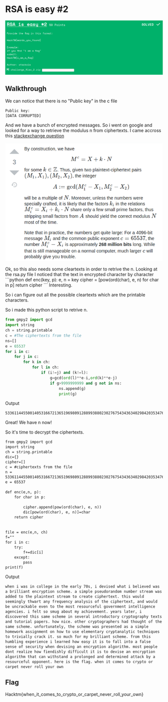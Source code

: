 # RSA is easy #2
<p align="center">
<img src="images/rsa.png"/>
</p>

## Walkthrough

We can notice that there is no "Public key" in the c file 
```
Public key:
[DATA CORRUPTED]
```
And we have a bunch of encrypted messages. So i went on google and looked for a way to retrieve the modulus n from ciphertexts.
I came accross this [stackexchange question](https://crypto.stackexchange.com/questions/43583/deduce-modulus-n-from-public-exponent-and-encrypted-data)
<p align="center">
<img src="images/t.png"/>
</p>
Ok, so this also needs some cleartexts in order to retrive the n. Looking at the rsa.py file I noticed that the text in encrypted character by character 
```python
def enc(key, p):
    e, n = key
    cipher = [pow(ord(char), e, n) for char in p]
    return cipher
```
Interesting.

So i can figure out all the possible cleartexts which are the printable characters.

So i made this python script to retrive n.
```python
from gmpy2 import gcd
import string
ch = string.printable
c = #The ciphertexts from the file
ns=[]
e = 65537
for i in c:
	for j in c:
		for k in ch:
			for l in ch:
				if (i!=j) and (k!=l):
					g=gcd(ord(l)**e-i,ord(k)**e-j)
					if g>9999999999 and g not in ns:
						ns.append(g)
						print(g)
```
Output 
```
53361144550014053166721365196980912889938802302767543436340298420353476899874610747222379321544658210212273658744624182437888528301817525619324262586755752560722184172889301780332276353612167586294259101340749155939404015704537471927068307582449663907783314406726655255040519664154112497941090624585931831047
```
Great! We have n now!

So it's time to decrypt the ciphertexts.

```
from gmpy2 import gcd
import string
ch = string.printable
dic={}
cipher=[]
c = #ciphertexts from the file
n = 53361144550014053166721365196980912889938802302767543436340298420353476899874610747222379321544658210212273658744624182437888528301817525619324262586755752560722184172889301780332276353612167586294259101340749155939404015704537471927068307582449663907783314406726655255040519664154112497941090624585931831047
e = 65537

def enc(e,n, p):
    for char in p:

    	cipher.append(pow(ord(char), e, n))
    	dic[pow(ord(char), e, n)]=char
    return cipher


file = enc(e,n, ch)
f=""
for i in c:
	try:
		f+=dic[i]
	except:
		pass
print(f)
```
Output
```
when i was in college in the early 70s, i devised what i believed was a brilliant encryption scheme. a simple pseudorandom number stream was added to the plaintext stream to create ciphertext. this would seemingly thwart any frequency analysis of the ciphertext, and would be uncrackable even to the most resourceful government intelligence agencies. i felt so smug about my achievement. years later, i discovered this same scheme in several introductory cryptography texts and tutorial papers. how nice. other cryptographers had thought of the same scheme. unfortunately, the scheme was presented as a simple homework assignment on how to use elementary cryptanalytic techniques to trivially crack it. so much for my brilliant scheme. from this humbling experience i learned how easy it is to fall into a false sense of security when devising an encryption algorithm. most people dont realize how fiendishly difficult it is to devise an encryption algorithm that can withstand a prolonged and determined attack by a resourceful opponent. here is the flag. when it comes to crypto or carpet never roll your own
```

## Flag
Hacktm{when_it_comes_to_crypto_or_carpet_never_roll_your_own}
